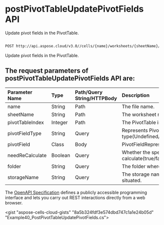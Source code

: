 # **postPivotTableUpdatePivotFields API**

Update pivot fields in the PivotTable. 

```bash

POST http://api.aspose.cloud/v3.0//cells/{name}/worksheets/{sheetName}/pivottables/{pivotTableIndex}/PivotFields

```
Update pivot fields in the PivotTable.

## The request parameters of **postPivotTableUpdatePivotFields** API are: 

| Parameter Name | Type | Path/Query String/HTTPBody | Description | 
| :- | :- | :- |:- | 
|name|String|Path|The file name.|
|sheetName|String|Path|The worksheet name.|
|pivotTableIndex|Integer|Path|The PivotTable index.|
|pivotFieldType|String|Query|Represents PivotTable field type(Undefined/Row/Column/Page/Data).|
|pivotField|Class|Body|PivotFieldRepresents pivot field.|
|needReCalculate|Boolean|Query|Whether the specific PivotTable calculate(true/false).|
|folder|String|Query|The folder where the file is situated.|
|storageName|String|Query|The storage name where the file is situated.|


The [OpenAPI Specification](https://reference.aspose.cloud/cells/#/PivotTablesController/PostPivotTableUpdatePivotFields) defines a publicly accessible programming interface and lets you carry out REST interactions directly from a web browser.

<gist "aspose-cells-cloud-gists" "8a5b324fdf3e574dbd747c1a1e24b05d" "Example40_PostPivotTableUpdatePivotFields.cs">

